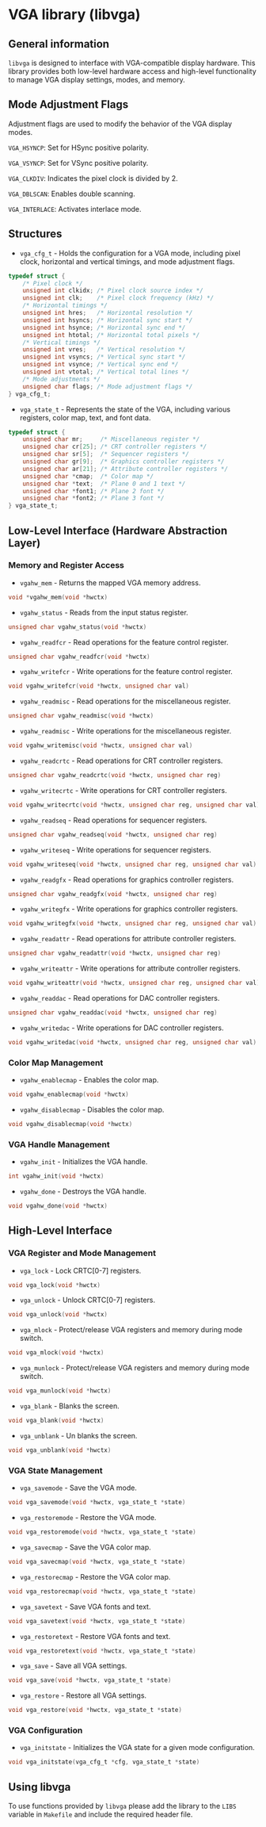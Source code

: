 # VGA library (libvga)

## General information

`libvga` is designed to interface with VGA-compatible display hardware. This library provides both low-level hardware
access and high-level functionality to manage VGA display settings, modes, and memory.

## Mode Adjustment Flags

Adjustment flags are used to modify the behavior of the VGA display modes.

`VGA_HSYNCP`: Set for HSync positive polarity.

`VGA_VSYNCP`: Set for VSync positive polarity.

`VGA_CLKDIV`: Indicates the pixel clock is divided by 2.

`VGA_DBLSCAN`: Enables double scanning.

`VGA_INTERLACE`: Activates interlace mode.

## Structures

- `vga_cfg_t` - Holds the configuration for a VGA mode, including pixel clock, horizontal and vertical timings,
and mode adjustment flags.

```C
typedef struct {
	/* Pixel clock */
	unsigned int clkidx; /* Pixel clock source index */
	unsigned int clk;    /* Pixel clock frequency (kHz) */
	/* Horizontal timings */
	unsigned int hres;   /* Horizontal resolution */
	unsigned int hsyncs; /* Horizontal sync start */
	unsigned int hsynce; /* Horizontal sync end */
	unsigned int htotal; /* Horizontal total pixels */
	/* Vertical timings */
	unsigned int vres;   /* Vertical resolution */
	unsigned int vsyncs; /* Vertical sync start */
	unsigned int vsynce; /* Vertical sync end */
	unsigned int vtotal; /* Vertical total lines */
	/* Mode adjustments */
	unsigned char flags; /* Mode adjustment flags */
} vga_cfg_t;
```

- `vga_state_t` - Represents the state of the VGA, including various registers, color map, text, and font data.

```C
typedef struct {
	unsigned char mr;     /* Miscellaneous register */
	unsigned char cr[25]; /* CRT controller registers */
	unsigned char sr[5];  /* Sequencer registers */
	unsigned char gr[9];  /* Graphics controller registers */
	unsigned char ar[21]; /* Attribute controller registers */
	unsigned char *cmap;  /* Color map */
	unsigned char *text;  /* Plane 0 and 1 text */
	unsigned char *font1; /* Plane 2 font */
	unsigned char *font2; /* Plane 3 font */
} vga_state_t;
```

## Low-Level Interface (Hardware Abstraction Layer)

### Memory and Register Access

- `vgahw_mem` - Returns the mapped VGA memory address.

```c
void *vgahw_mem(void *hwctx)
```

- `vgahw_status` - Reads from the input status register.

```c
unsigned char vgahw_status(void *hwctx)
```

- `vgahw_readfcr` - Read operations for the feature control register.

```c
unsigned char vgahw_readfcr(void *hwctx)
```

- `vgahw_writefcr` - Write operations for the feature control register.

```c
void vgahw_writefcr(void *hwctx, unsigned char val)
```

- `vgahw_readmisc` - Read operations for the miscellaneous register.

```c
unsigned char vgahw_readmisc(void *hwctx)
```

- `vgahw_readmisc` - Write operations for the miscellaneous register.

```c
void vgahw_writemisc(void *hwctx, unsigned char val)
```

- `vgahw_readcrtc` - Read operations for CRT controller registers.

```c
unsigned char vgahw_readcrtc(void *hwctx, unsigned char reg)
```

- `vgahw_writecrtc` - Write operations for CRT controller registers.

```c
void vgahw_writecrtc(void *hwctx, unsigned char reg, unsigned char val)
```

- `vgahw_readseq` - Read operations for sequencer registers.

```c
unsigned char vgahw_readseq(void *hwctx, unsigned char reg)
```

- `vgahw_writeseq` - Write operations for sequencer registers.

```c
void vgahw_writeseq(void *hwctx, unsigned char reg, unsigned char val)
```

- `vgahw_readgfx` - Read operations for graphics controller registers.

```c
unsigned char vgahw_readgfx(void *hwctx, unsigned char reg)
```

- `vgahw_writegfx` - Write operations for graphics controller registers.

```c
void vgahw_writegfx(void *hwctx, unsigned char reg, unsigned char val)
```

- `vgahw_readattr` - Read operations for attribute controller registers.

```c
unsigned char vgahw_readattr(void *hwctx, unsigned char reg)
```

- `vgahw_writeattr` - Write operations for attribute controller registers.

```c
void vgahw_writeattr(void *hwctx, unsigned char reg, unsigned char val)
```

- `vgahw_readdac` - Read operations for DAC controller registers.

```c
unsigned char vgahw_readdac(void *hwctx, unsigned char reg)
```

- `vgahw_writedac` - Write operations for DAC controller registers.

```c
void vgahw_writedac(void *hwctx, unsigned char reg, unsigned char val)
```

### Color Map Management

- `vgahw_enablecmap` - Enables the color map.

```c
void vgahw_enablecmap(void *hwctx)
```

- `vgahw_disablecmap` - Disables the color map.

```c
void vgahw_disablecmap(void *hwctx)
```

### VGA Handle Management

- `vgahw_init` - Initializes the VGA handle.

```c
int vgahw_init(void *hwctx)
```

- `vgahw_done` - Destroys the VGA handle.

```c
void vgahw_done(void *hwctx)
```

## High-Level Interface

### VGA Register and Mode Management

- `vga_lock` - Lock CRTC[0-7] registers.

```c
void vga_lock(void *hwctx)
```

- `vga_unlock` - Unlock CRTC[0-7] registers.

```c
void vga_unlock(void *hwctx)
```

- `vga_mlock` - Protect/release VGA registers and memory during mode switch.

```c
void vga_mlock(void *hwctx)
```

- `vga_munlock` - Protect/release VGA registers and memory during mode switch.

```c
void vga_munlock(void *hwctx)
```

- `vga_blank` - Blanks the screen.

```c
void vga_blank(void *hwctx)
```

- `vga_unblank` - Un blanks the screen.

```c
void vga_unblank(void *hwctx)
```

### VGA State Management

- `vga_savemode` - Save the VGA mode.

```c
void vga_savemode(void *hwctx, vga_state_t *state)
```

- `vga_restoremode` - Restore the VGA mode.

```c
void vga_restoremode(void *hwctx, vga_state_t *state)
```

- `vga_savecmap` - Save the VGA color map.

```c
void vga_savecmap(void *hwctx, vga_state_t *state)
```

- `vga_restorecmap` - Restore the VGA color map.

```c
void vga_restorecmap(void *hwctx, vga_state_t *state)
```

- `vga_savetext` - Save VGA fonts and text.

```c
void vga_savetext(void *hwctx, vga_state_t *state)
```

- `vga_restoretext` - Restore VGA fonts and text.

```c
void vga_restoretext(void *hwctx, vga_state_t *state)
```

- `vga_save` - Save all VGA settings.

```c
void vga_save(void *hwctx, vga_state_t *state)
```

- `vga_restore` - Restore all VGA settings.

```c
void vga_restore(void *hwctx, vga_state_t *state)
```

### VGA Configuration

- `vga_initstate` - Initializes the VGA state for a given mode configuration.

```c
void vga_initstate(vga_cfg_t *cfg, vga_state_t *state)
```

## Using libvga

To use functions provided by `libvga` please add the library to the `LIBS` variable in `Makefile` and include the
required header file.
